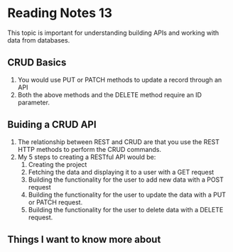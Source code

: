 # Reading Notes 13

This topic is important for understanding building APIs and working with data from databases.

## CRUD Basics

1. You would use PUT or PATCH methods to update a record through an API
2. Both the above methods and the DELETE method require an ID parameter.

## Buiding a CRUD API

1. The relationship between REST and CRUD are that you use the REST HTTP methods to perform the CRUD commands.
2. My 5 steps to creating a RESTful API would be:
    1. Creating the project
    2. Fetching the data and displaying it to a user with a GET request
    3. Building the functionality for the user to add new data with a POST request
    4. Building the functionality for the user to update the data with a PUT or PATCH request.
    5. Building the functionality for the user to delete data with a DELETE request.

## Things I want to know more about
